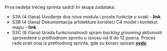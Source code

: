 Prva nedelja trećeg sprinta sadrži tri skupa zadataka:

- S3A (4 člana) Uvođenje dva nova modula i proste funkcije u svaki - **link**.
- S3B (4 člana) Dokumentacija arhitekture koristeći C4 model i kontekst mapu - **link**.
- S3C (8 člana) Izrada funkcionalnosti spram *backlog grooming* aktivnosti sprovedene u prethodnom sprintu u iznosu od 8 do 12 poena. Proces rada prati onaj iz prethodnog sprinta, gde su koraci opisani **[ovde](https://github.com/psw-ftn/supportive-information/tree/master/s2/w1-w2)**.

